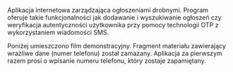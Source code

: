 Aplikacja internetowa zarządzająca ogłoszeniami drobnymi. Program oferuje takie funkcjonalności jak dodawanie i wyszukiwanie ogłoszeń czy weryfikacja autentyczności użytkownika przy pomocy technologii OTP z wykorzystaniem wiadomości SMS.

Poniżej umieszczono film demonstracyjny. Fragment materiału zawierający wrażliwe dane (numer telefonu) został zamazany. Aplikacja za pierwszym razem prosi o wpisanie numeru telefonu, który zostaje zapamiętany.
